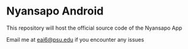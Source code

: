 # Nyansapo Android
This repository will host the official source code of the Nyansapo App

Email me at eai6@psu.edu if you encounter any issues